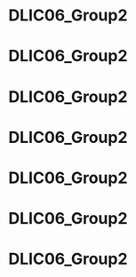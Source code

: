 # DLIC06_Group2
# DLIC06_Group2
# DLIC06_Group2
# DLIC06_Group2
# DLIC06_Group2
# DLIC06_Group2
# DLIC06_Group2
